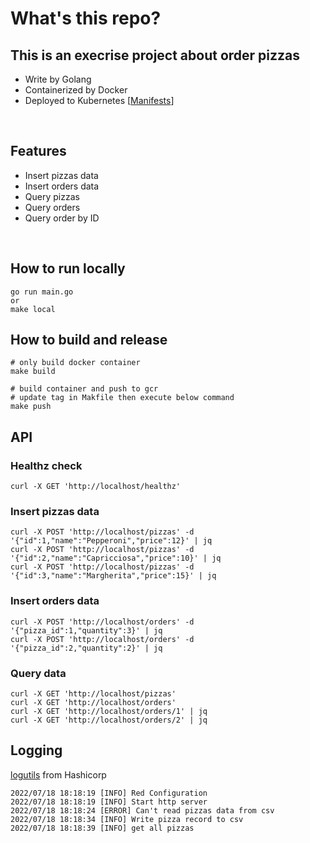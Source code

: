 # What's this repo?
## This is an execrise project about order pizzas

* Write by Golang
* Containerized by Docker
* Deployed to Kubernetes [[Manifests](https://github.com/wadexu007/geekbang_go/tree/main/httpserver3/k8s-mainfest)] 
<br>

## Features
* Insert pizzas data
* Insert orders data
* Query pizzas
* Query orders
* Query order by ID

<br>

## How to run locally
```
go run main.go
or  
make local
```

## How to build and release
```
# only build docker container
make build

# build container and push to gcr
# update tag in Makfile then execute below command
make push
```

## API

### Healthz check
```
curl -X GET 'http://localhost/healthz'
```

### Insert pizzas data
```
curl -X POST 'http://localhost/pizzas' -d '{"id":1,"name":"Pepperoni","price":12}' | jq
curl -X POST 'http://localhost/pizzas' -d '{"id":2,"name":"Capricciosa","price":10}' | jq
curl -X POST 'http://localhost/pizzas' -d '{"id":3,"name":"Margherita","price":15}' | jq
```

### Insert orders data
```
curl -X POST 'http://localhost/orders' -d '{"pizza_id":1,"quantity":3}' | jq
curl -X POST 'http://localhost/orders' -d '{"pizza_id":2,"quantity":2}' | jq
```

### Query data
```
curl -X GET 'http://localhost/pizzas'
curl -X GET 'http://localhost/orders'
curl -X GET 'http://localhost/orders/1' | jq 
curl -X GET 'http://localhost/orders/2' | jq
```

## Logging
[logutils](https://github.com/hashicorp/logutils) from Hashicorp
```
2022/07/18 18:18:19 [INFO] Red Configuration
2022/07/18 18:18:19 [INFO] Start http server
2022/07/18 18:18:24 [ERROR] Can't read pizzas data from csv
2022/07/18 18:18:34 [INFO] Write pizza record to csv
2022/07/18 18:18:39 [INFO] get all pizzas
```